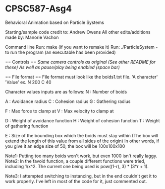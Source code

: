 # CPSC587-Asg4
Behavioral Animation based on Particle Systems 

Starting/sample code credit to: Andrew Owens
All other edits/additions made by: Manorie Vachon

Command line
Run: make (if you want to remake it)
Run: ./ParticleSystem - to run the program (an executable has been provided)

== Controls ==
*Same camera controls as original (See other README for these)*
*As well as pause/play being enabled (space bar)*


== File format ==
File format must look like the boids1.txt file.
'A character' 'Value'
ex. N 200
    C 40

Character values inputs are as follows:
N : Number of boids

A : Avoidance radius
C : Cohesion radius
G : Gathering radius

F : Max force to clamp at
V : Max velocity to clamp at

D : Weight of avoidance function
H : Weight of cohesion function
T : Weight of gathering function

E : Size of the bounding box which the boids must stay within
    (The box will extend the length of this value from all sides of the origin)
    In other words, if you give it an edge size of 50, the box will be 100x100x100

Note1: Putting too many boids won't work, but even 1000 isn't really laggy.
Note2: In the favoid function, a couple different functions were tried, including 1/x^2.
       The current one being used is pow((1-r), 3) * (3*r + 1).

Note3: I attempted switching to instancing, but in the end couldn't get it to work properly. I've left in most 
       of the code for it, just commented out.

